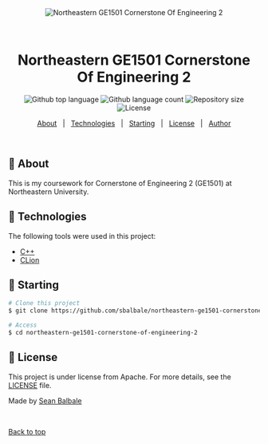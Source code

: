 <div align="center" id="top"> 
  <img src="./.github/app.gif" alt="Northeastern GE1501 Cornerstone Of Engineering 2" />

  &#xa0;

  <!-- <a href="https://northeasternge1501cornerstoneofengineering2.netlify.app">Demo</a> -->
</div>

<h1 align="center">Northeastern GE1501 Cornerstone Of Engineering 2</h1>

<p align="center">
  <img alt="Github top language" src="https://img.shields.io/github/languages/top/sbalbale/northeastern-ge1501-cornerstone-of-engineering-2?color=56BEB8">

  <img alt="Github language count" src="https://img.shields.io/github/languages/count/sbalbale/northeastern-ge1501-cornerstone-of-engineering-2?color=56BEB8">

  <img alt="Repository size" src="https://img.shields.io/github/repo-size/sbalbale/northeastern-ge1501-cornerstone-of-engineering-2?color=56BEB8">

  <img alt="License" src="https://img.shields.io/github/license/sbalbale/northeastern-ge1501-cornerstone-of-engineering-2?color=56BEB8">

  <!-- <img alt="Github issues" src="https://img.shields.io/github/issues/sbalbale/northeastern-ge1501-cornerstone-of-engineering-2?color=56BEB8" /> -->

  <!-- <img alt="Github forks" src="https://img.shields.io/github/forks/sbalbale/northeastern-ge1501-cornerstone-of-engineering-2?color=56BEB8" /> -->

  <!-- <img alt="Github stars" src="https://img.shields.io/github/stars/sbalbale/northeastern-ge1501-cornerstone-of-engineering-2?color=56BEB8" /> -->
</p>

<!-- Status -->

<!-- <h4 align="center"> 
	🚧  Northeastern GE1501 Cornerstone Of Engineering 2 🚀 Under construction...  🚧
</h4> 

<hr> -->
<p align="center">
  <a href="#dart-about">About</a> &#xa0; | &#xa0; 
  <a href="#rocket-technologies">Technologies</a> &#xa0; | &#xa0;
  <a href="#checkered_flag-starting">Starting</a> &#xa0; | &#xa0;
  <a href="#memo-license">License</a> &#xa0; | &#xa0;
  <a href="https://github.com/sbalbale" target="_blank">Author</a>
</p>

<br>

## :dart: About ##

This is my coursework for Cornerstone of Engineering 2 (GE1501) at Northeastern University.

## :rocket: Technologies ##

The following tools were used in this project:

- [C++](https://isocpp.org/)
- [CLion](https://www.jetbrains.com/clion/)

## :checkered_flag: Starting ##

```bash
# Clone this project
$ git clone https://github.com/sbalbale/northeastern-ge1501-cornerstone-of-engineering-2.git

# Access
$ cd northeastern-ge1501-cornerstone-of-engineering-2
```

## :memo: License ##

This project is under license from Apache. For more details, see the [LICENSE](LICENSE.md) file.


Made by <a href="https://github.com/sbalbale" target="_blank">Sean Balbale</a>

&#xa0;

<a href="#top">Back to top</a>
